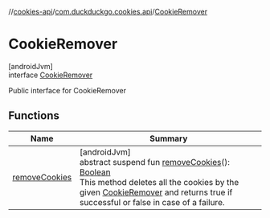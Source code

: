 //[cookies-api](../../../index.md)/[com.duckduckgo.cookies.api](../index.md)/[CookieRemover](index.md)

# CookieRemover

[androidJvm]\
interface [CookieRemover](index.md)

Public interface for CookieRemover

## Functions

| Name | Summary |
|---|---|
| [removeCookies](remove-cookies.md) | [androidJvm]<br>abstract suspend fun [removeCookies](remove-cookies.md)(): [Boolean](https://kotlinlang.org/api/latest/jvm/stdlib/kotlin/-boolean/index.html)<br>This method deletes all the cookies by the given [CookieRemover](index.md) and returns true if successful or false in case of a failure. |
